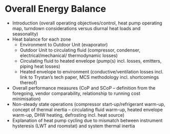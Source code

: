 # Overall Energy Balance

  * Introduction (overall operating objectives/control, heat pump operating map, turndown considerations versus diurnal heat loads and seasonality)
  * Heat balance for each zone
    * Environment to Outdoor Unit (evaporator)
    * Outdoor Unit to circulating fluid (compressor, condenser, electrical/mechanical/ thermodynamic losses)
    * Circulating fluid to heated envelope (pump(s) incl. losses, emitters, piping heat losses)
    * Heated envelope to environment (conductive/ventilation losses incl. link to Trystan’s tech paper, MCS methodology incl. shortcomings thereof)
  * Overall performance measures (CoP and SCoP – definition from the foregoing, vendor comparability, relationship to running cost minimisation)
  * Non-steady state operations (compressor start-up/refrigerant warm-up, concept of thermal inertia – circulating fluid warm-up, heated envelope warm-up, DHW heating, defrosting incl. heat source)
  * Explanation of heat pump cycling due to mismatch between instrument hysteresis (LWT and roomstat) and system thermal inertia
